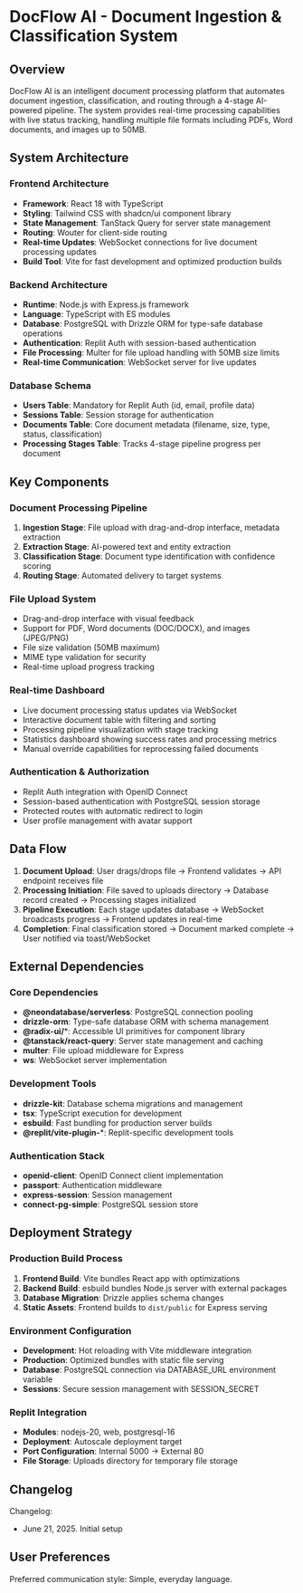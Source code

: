 # DocFlow AI - Document Ingestion & Classification System

## Overview

DocFlow AI is an intelligent document processing platform that automates document ingestion, classification, and routing through a 4-stage AI-powered pipeline. The system provides real-time processing capabilities with live status tracking, handling multiple file formats including PDFs, Word documents, and images up to 50MB.

## System Architecture

### Frontend Architecture
- **Framework**: React 18 with TypeScript
- **Styling**: Tailwind CSS with shadcn/ui component library
- **State Management**: TanStack Query for server state management
- **Routing**: Wouter for client-side routing
- **Real-time Updates**: WebSocket connections for live document processing updates
- **Build Tool**: Vite for fast development and optimized production builds

### Backend Architecture
- **Runtime**: Node.js with Express.js framework
- **Language**: TypeScript with ES modules
- **Database**: PostgreSQL with Drizzle ORM for type-safe database operations
- **Authentication**: Replit Auth with session-based authentication
- **File Processing**: Multer for file upload handling with 50MB size limits
- **Real-time Communication**: WebSocket server for live updates

### Database Schema
- **Users Table**: Mandatory for Replit Auth (id, email, profile data)
- **Sessions Table**: Session storage for authentication
- **Documents Table**: Core document metadata (filename, size, type, status, classification)
- **Processing Stages Table**: Tracks 4-stage pipeline progress per document

## Key Components

### Document Processing Pipeline
1. **Ingestion Stage**: File upload with drag-and-drop interface, metadata extraction
2. **Extraction Stage**: AI-powered text and entity extraction
3. **Classification Stage**: Document type identification with confidence scoring
4. **Routing Stage**: Automated delivery to target systems

### File Upload System
- Drag-and-drop interface with visual feedback
- Support for PDF, Word documents (DOC/DOCX), and images (JPEG/PNG)
- File size validation (50MB maximum)
- MIME type validation for security
- Real-time upload progress tracking

### Real-time Dashboard
- Live document processing status updates via WebSocket
- Interactive document table with filtering and sorting
- Processing pipeline visualization with stage tracking
- Statistics dashboard showing success rates and processing metrics
- Manual override capabilities for reprocessing failed documents

### Authentication & Authorization
- Replit Auth integration with OpenID Connect
- Session-based authentication with PostgreSQL session storage
- Protected routes with automatic redirect to login
- User profile management with avatar support

## Data Flow

1. **Document Upload**: User drags/drops file → Frontend validates → API endpoint receives file
2. **Processing Initiation**: File saved to uploads directory → Database record created → Processing stages initialized
3. **Pipeline Execution**: Each stage updates database → WebSocket broadcasts progress → Frontend updates in real-time
4. **Completion**: Final classification stored → Document marked complete → User notified via toast/WebSocket

## External Dependencies

### Core Dependencies
- **@neondatabase/serverless**: PostgreSQL connection pooling
- **drizzle-orm**: Type-safe database ORM with schema management
- **@radix-ui/***: Accessible UI primitives for component library
- **@tanstack/react-query**: Server state management and caching
- **multer**: File upload middleware for Express
- **ws**: WebSocket server implementation

### Development Tools
- **drizzle-kit**: Database schema migrations and management
- **tsx**: TypeScript execution for development
- **esbuild**: Fast bundling for production server builds
- **@replit/vite-plugin-***: Replit-specific development tools

### Authentication Stack
- **openid-client**: OpenID Connect client implementation
- **passport**: Authentication middleware
- **express-session**: Session management
- **connect-pg-simple**: PostgreSQL session store

## Deployment Strategy

### Production Build Process
1. **Frontend Build**: Vite bundles React app with optimizations
2. **Backend Build**: esbuild bundles Node.js server with external packages
3. **Database Migration**: Drizzle applies schema changes
4. **Static Assets**: Frontend builds to `dist/public` for Express serving

### Environment Configuration
- **Development**: Hot reloading with Vite middleware integration
- **Production**: Optimized bundles with static file serving
- **Database**: PostgreSQL connection via DATABASE_URL environment variable
- **Sessions**: Secure session management with SESSION_SECRET

### Replit Integration
- **Modules**: nodejs-20, web, postgresql-16
- **Deployment**: Autoscale deployment target
- **Port Configuration**: Internal 5000 → External 80
- **File Storage**: Uploads directory for temporary file storage

## Changelog

Changelog:
- June 21, 2025. Initial setup

## User Preferences

Preferred communication style: Simple, everyday language.